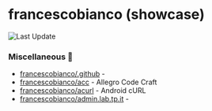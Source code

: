 # francescobianco (showcase)
![Last Update](https://img.shields.io/badge/Last%20Update-2025--07--20%2008%3A09%3A58%20UTC-blue)
###  Miscellaneous :briefcase:
* [francescobianco/.github](https://github.com/francescobianco/.github)  - 
* [francescobianco/acc](https://github.com/francescobianco/acc)  - Allegro Code Craft
* [francescobianco/acurl](https://github.com/francescobianco/acurl)  - Android cURL
* [francescobianco/admin.lab.tp.it](https://github.com/francescobianco/admin.lab.tp.it)  - 

